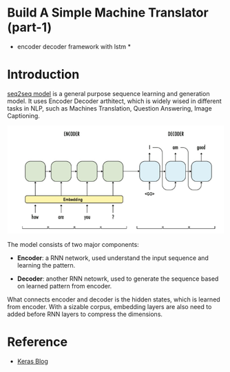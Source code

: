 # Build A Simple Machine Translator (part-1)
* encoder decoder framework with lstm *

# Introduction

[seq2seq model](https://google.github.io/seq2seq/) is a general purpose sequence learning and generation model.
It uses Encoder Decoder arthitect, which is widely wised in different tasks in NLP, such as Machines Translation, Question Answering, Image Captioning.

![](https://raw.githubusercontent.com/6chaoran/nlp/master/nmt/image/encoder-decoder-architecture.png)

The model consists of two major components:


* __Encoder__: a RNN network, used understand the input sequence and learning the pattern. 

* __Decoder__:  another RNN netowrk, used to generate the sequence based on learned pattern from encoder.

What connects encoder and decoder is the hidden states, which is learned from encoder. 
With a sizable corpus, embedding layers are also need to added before RNN layers to compress the dimensions. 

# Reference

* [Keras Blog](https://blog.keras.io/a-ten-minute-introduction-to-sequence-to-sequence-learning-in-keras.html)